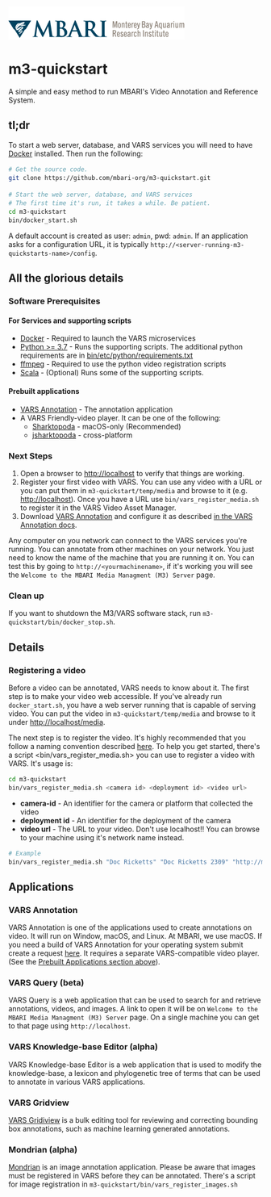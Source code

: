 ![MBARI logo](bin/etc/assets/logo-mbari-3b.png)

# m3-quickstart

A simple and easy method to run MBARI's Video Annotation and Reference System.

## tl;dr

To start a web server, database, and VARS services you will need to have [Docker](https://www.docker.com) installed. Then run the following:

```sh
# Get the source code.
git clone https://github.com/mbari-org/m3-quickstart.git  

# Start the web server, database, and VARS services
# The first time it's run, it takes a while. Be patient.
cd m3-quickstart
bin/docker_start.sh
```

A default account is created as user: `admin`, pwd: `admin`. If an application asks for a configuration URL, it is typically `http://<server-running-m3-quickstarts-name>/config`. 

## All the glorious details

### Software Prerequisites

#### For Services and supporting scripts

- [Docker](https://www.docker.com) - Required to launch the VARS microservices
- [Python >= 3.7](https://www.python.org) - Runs the supporting scripts. The additional python requirements are in [bin/etc/python/requirements.txt](requirements.txt)
- [ffmpeg](https://ffmpeg.org) - Required to use the python video registration scripts
- [Scala](https://www.scala-lang.org) - (Optional) Runs some of the supporting scripts.

#### Prebuilt applications

- [VARS Annotation](https://github.com/mbari-org/vars-annotation/releases) - The annotation application
- A VARS Friendly-video player. It can be one of the following:
  - [Sharktopoda](https://github.com/mbari-org/Sharktopoda/releases) - macOS-only (Recommended)
  - [jsharktopoda](https://github.com/mbari-org/jsharktopoda/releases) - cross-platform

### Next Steps

1. Open a browser to <http://localhost> to verify that things are working.
2. Register your first video with VARS. You can use any video with a URL or you can put them in `m3-quickstart/temp/media` and browse to it (e.g. <http://localhost>). Once you have a URL use `bin/vars_register_media.sh` to register it in the VARS Video Asset Manager.
3. Download [VARS Annotation](https://github.com/mbari-media-management/vars-annotation/releases) and configure it as described [in the VARS Annotation docs](https://docs.mbari.org/vars-annotation/setup/).

Any computer on you network can connect to the VARS services you're running. You can annotate from other machines on your network. You just need to know the name of the machine that you are running it on. You can test this by going to `http://<yourmachinename>`, if it's working you will see the `Welcome to the MBARI Media Managment (M3) Server` page.

### Clean up

If you want to shutdown the M3/VARS software stack, run `m3-quickstart/bin/docker_stop.sh`.

## Details

### Registering a video

Before a video can be annotated, VARS needs to know about it. The first step is to make your video web accessible. If you've already run `docker_start.sh`, you have a web server running that is capable of serving video. You can put the video in `m3-quickstart/temp/media` and browse to it under <http://localhost/media>.

The next step is to register the video. It's highly recommended that you follow a naming convention described [here](https://github.com/underwatervideo/UnderwaterVideoWorkingGroup/blob/master/Meetings/2016_Workshop/Documents/FINAL-2016VideoWorkshopReport.pdf). To help you get started, there's a script <bin/vars_register_media.sh> you can use to register a video with VARS. It's usage is:

```bash
cd m3-quickstart
bin/vars_register_media.sh <camera id> <deployment id> <video url>
```

- __camera-id__ - An identifier for the camera or platform that collected the video
- __deployment id__ - An identifier for the deployment of the camera
- __video url__ - The URL to your video. Don't use localhost!! You can browse to your machine using it's network name instead.

```bash
# Example
bin/vars_register_media.sh "Doc Ricketts" "Doc Ricketts 2309" "http://m3.shore.mbari.org/videos/master/2021/11/2309/D2309_20211109T132100.3Z_prores.mov"
```

## Applications

### VARS Annotation

VARS Annotation is one of the applications used to create annotations on video. It will run on Window, macOS, and Linux. At MBARI, we use macOS. If you need a build of VARS Annotation for your operating system submit create a request [here](https://github.com/mbari-media-management/vars-annotation/issues). It requires a separate VARS-compatible video player. (See the [Prebuilt Applications section above](#Prebuilt-applications)). 

### VARS Query (beta)

VARS Query is a web application that can be used to search for and retrieve annotations, videos, and images. A link to open it will be on `Welcome to the MBARI Media Managment (M3) Server` page. On a single machine you can get to that page using `http://localhost`. 

### VARS Knowledge-base Editor (alpha)

VARS Knowledge-base Editor is a web application that is used to modify the knowledge-base, a lexicon and phylogenetic tree of terms that can be used to annotate in various VARS applications.

### VARS Gridview

[VARS Gridiview](https://github.com/mbari-org/vars-gridview) is a bulk editing tool for reviewing and correcting bounding box annotations, such as machine learning generated annotations. 

### Mondrian (alpha)

[Mondrian](https://github.com/mbari-org/mondrian) is an image annotation application. Please be aware that images must be registered in VARS before they can be annotated. There's a script for image registration in `m3-quickstart/bin/vars_register_images.sh`
